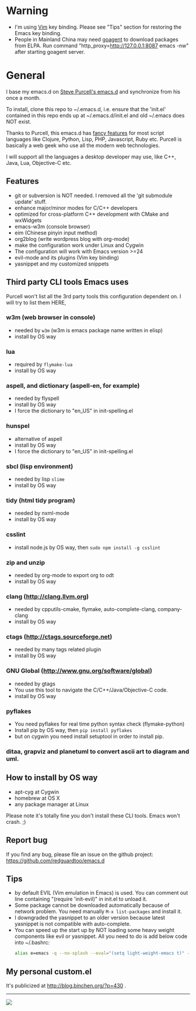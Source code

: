 # Warning
* I'm using [Vim](http://www.vim.org) key binding. Please see "Tips" section for restoring the Emacs key binding.
* People in Mainland China may need [goagent](http://code.google.com/p/goagent/) to download packages from ELPA. Run command "http_proxy=http://127.0.0.1:8087 emacs -nw" after starting goagent server.

# General

I base my emacs.d on [Steve Purcell's emacs.d](http://github.com/purcell/emacs.d) and synchronize from his once a month.

To install, clone this repo to ~/.emacs.d, i.e. ensure that the 'init.el' contained in this repo ends up at ~/.emacs.d/init.el and old ~/.emacs does NOT exist.

Thanks to Purcell, this emacs.d has
[fancy features](http://github.com/purcell/emacs.d) for most script
languages like Clojure, Python, Lisp, PHP, Javascript, Ruby
etc. Purcell is basically a web geek who use all the modern web
technologies.

I will support all the languages a desktop developer may use, like
C++, Java, Lua, Objective-C etc.

## Features

* git or subversion is NOT needed. I removed all the 'git submodule update' stuff.
* enhance major/minor modes for C/C++ developers
* optimized for cross-platform C++ development with CMake and wxWidgets
* emacs-w3m (console browser)
* eim (Chinese pinyin input method)
* org2blog (write wordpress blog with org-mode)
* make the configuration work under Linux and Cygwin
* The configuration will work with Emacs version >=24
* evil-mode and its plugins (Vim key binding)
* yasnippet and my customized snippets

## Third party CLI tools Emacs uses

Purcell won't list all the 3rd party tools this configuration dependent on. I will
try to list them HERE,

### w3m (web browser in console) 
* needed by `w3m` (w3m is emacs package name written in elisp)
* install by OS way

### lua
* required by `flymake-lua`
* install by OS way

### aspell, and dictionary (aspell-en, for example)
* needed by flyspell
* install by OS way
* I force the dictionary to "en_US" in init-spelling.el

### hunspel
* alternative of aspell
* install by OS way
* I force the dictionary to "en_US" in init-spelling.el

### sbcl (lisp environment)
* needed by lisp `slime`
* install by OS way

### tidy (html tidy program)
* needed by nxml-mode
* install by OS way

### csslint
* install node.js by OS way, then `sudo npm install -g csslint`

### zip and unzip
* needed by org-mode to export org to odt
* install by OS way

### clang (http://clang.llvm.org)
* needed by cpputils-cmake, flymake, auto-complete-clang, company-clang
* install by OS way

### ctags (http://ctags.sourceforge.net)
* needed by many tags related plugin
* install by OS way

### GNU Global (http://www.gnu.org/software/global)
* needed by gtags
* You use this tool to navigate the C/C++/Java/Objective-C code.
* install by OS way

### pyflakes
* You need pyflakes for real time python syntax check (flymake-python)
* Install pip by OS way, then `pip install pyflakes`
* but on cygwin you need install setuptool in order to install pip.

### ditaa, grapviz and planetuml to convert ascii art to diagram and uml.

## How to install by OS way
* apt-cyg at Cygwin
* homebrew at OS X
* any package manager at Linux

Please note it's totally fine you don't install these CLI tools. Emacs won't crash. ;)

## Report bug
If you find any bug, please file an issue on the github project:
https://github.com/redguardtoo/emacs.d

## Tips
* by default EVIL (Vim emulation in Emacs) is used. You can comment out
 line containing "(require 'init-evil)" in init.el to unload it.
* Some package cannot be downloaded automatically because of network problem.
You need manually `M-x list-packages` and install it.
* I downgraded the yasnippet to an older version because latest yasnippet is
not compatible with auto-complete.
* You can speed up the start up by NOT loading some heavy weight
  components like evil or yasnippet. All you need to do is add below
  code into ~/.bashrc:
  ```sh
  alias e=emacs -q --no-splash --eval="(setq light-weight-emacs t)" -l "$HOME/.emacs.d/init.el"
  ```

## My personal custom.el
It's publicized at http://blog.binchen.org/?p=430 .

<hr>

[![](http://www.linkedin.com/img/webpromo/btn_liprofile_blue_80x15.png)](http://www.linkedin.com/profile/view?id=31199295)
